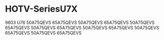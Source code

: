 # HOTV-SeriesU7X
9603 U76
 50A75QEVS 65A75QEVS 50A75QEVS 65A75QEVS 50A75QEVS 65A75QEVS 50A75QEVS 65A75QEVS 50A75QEVS 65A75QEVS 50A75QEVS 65A75QEVS 50A75QEVS 65A75QEVS